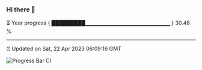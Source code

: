### Hi there 👋

⏳ Year progress { █████████▁▁▁▁▁▁▁▁▁▁▁▁▁▁▁▁▁▁▁▁▁ } 30.48 %

---

⏰ Updated on Sat, 22 Apr 2023 06:09:16 GMT

![Progress Bar CI](https://github.com/Shyam-Makwana/GitHub-Actions-Demo/workflows/Progress%20Bar%20CI/badge.svg)
